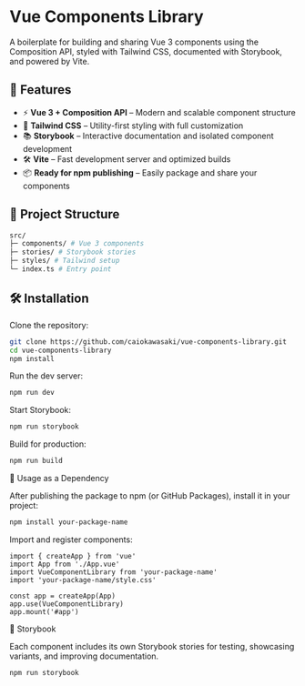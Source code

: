 # Vue Components Library

A boilerplate for building and sharing Vue 3 components using the Composition API, styled with Tailwind CSS, documented with Storybook, and powered by Vite.

## 🚀 Features

- ⚡ **Vue 3 + Composition API** – Modern and scalable component structure
- 🎨 **Tailwind CSS** – Utility-first styling with full customization
- 📚 **Storybook** – Interactive documentation and isolated component development
- 🛠 **Vite** – Fast development server and optimized builds
- 📦 **Ready for npm publishing** – Easily package and share your components

## 📂 Project Structure

```bash
src/
├─ components/ # Vue 3 components
├─ stories/ # Storybook stories
├─ styles/ # Tailwind setup
└─ index.ts # Entry point
```

## 🛠 Installation

Clone the repository:

```bash
git clone https://github.com/caiokawasaki/vue-components-library.git
cd vue-components-library
npm install
```

Run the dev server:

```bash
npm run dev
```

Start Storybook:

```bash
npm run storybook
```

Build for production:

```bash
npm run build
```

📖 Usage as a Dependency

After publishing the package to npm (or GitHub Packages), install it in your project:

```bash
npm install your-package-name
```

Import and register components:

```vue
import { createApp } from 'vue'
import App from './App.vue'
import VueComponentLibrary from 'your-package-name'
import 'your-package-name/style.css'

const app = createApp(App)
app.use(VueComponentLibrary)
app.mount('#app')
```

🧪 Storybook

Each component includes its own Storybook stories for testing, showcasing variants, and improving documentation.

```bash
npm run storybook
```
